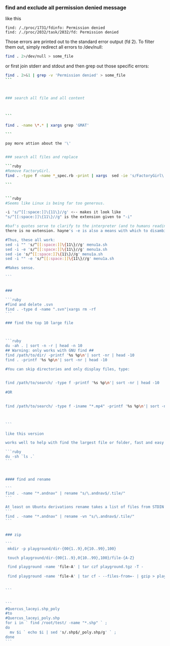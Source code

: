 ### find and exclude all permission denied message


like this

```
find: /./proc/1731/fdinfo: Permission denied
find: /./proc/2032/task/2032/fd: Permission denied
```

Those errors are printed out to the standard error output (fd 2). To filter them out, simply redirect all errors to /dev/null:

```bash
find . 2>/dev/null > some_file
```


or first join stderr and stdout and then grep out those specific errors:

````bash
find . 2>&1 | grep -v 'Permission denied' > some_file
```



### search all file and all content



```

find . -name \*.* | xargs grep 'GMAT'

```

pay more attion about the '\'


### search all files and replace

```ruby
#Remove FactoryGirl.
find . -type f -name *_spec.rb -print | xargs  sed -ie 's/FactoryGirl\.//g'

```


```ruby
#Seems like Linux is being far too generous.

-i 's/^[[:space:]]\{11\}//g' <-- makes it look like 
"s/^[[:space:]]\{11\}//g" is the extension given to "-i"

#baf's quotes serve to clarify to the interpreter (and to humans reading it) that
there is no extension. hayne's -e is also a means with which to disambiguate.

#Thus, these all work:
sed -i "" 's/^[[:space:]]\{11\}//g' menu1a.sh 
sed -i -e 's/^[[:space:]]\{11\}//g' menu1a.sh 
sed -ie 's/^[[:space:]]\{11\}//g' menu1a.sh 
sed -i "" -e 's/^[[:space:]]\{11\}//g' menu1a.sh

#Makes sense.

```


### 

```ruby
#find and delete .svn
find . -type d -name ".svn"|xargs rm -rf
```

### find the top 10 large file



```ruby
du -ah . | sort -n -r | head -n 10
## Warning: only works with GNU find ##
find /path/to/dir/ -printf '%s %p\n'| sort -nr | head -10
find . -printf '%s %p\n'| sort -nr | head -10

#You can skip directories and only display files, type:

 
find /path/to/search/ -type f -printf '%s %p\n'| sort -nr | head -10
 
#OR

 
find /path/to/search/ -type f -iname "*.mp4" -printf '%s %p\n'| sort -nr | head -10
 


```

like this version

works well to help with find the largest file or folder, fast and easy

```ruby
du -sh `ls .` 
```



#### find and rename

```
find . -name "*.andnav" | rename "s/\.andnav$/.tile/"
```

At least on Ubuntu derivations rename takes a list of files from STDIN if none are on the command line. And this can be tested easily with:
```
find . -name "*.andnav" | rename -vn "s/\.andnav$/.tile/"
```


### zip

```
 mkdir -p playground/dir-{00{1..9},0{10..99},100} 

 touch playground/dir-{00{1..9},0{10..99},100}/file-{A-Z}

 find playground -name 'file-A' | tar czf playground.tgz -T -
 
 find playground -name 'file-A' | tar cf - --files-from=- | gzip > playground.tgz
 
 
```


```
#Quercus_laceyi.shp_poly
#to
#Quercus_laceyi_poly.shp
for i in ` find /root/test/ -name "*.shp" ` ;
do
  mv $i ` echo $i | sed 's/.shp$/_poly.shp/g' ` ;
done
```
